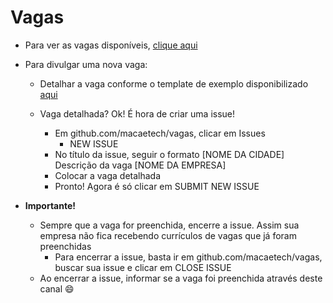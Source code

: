 # Vagas

* Para ver as vagas disponíveis, [clique aqui](https://github.com/macaetech/vagas/issues)

* Para divulgar uma nova vaga:

  * Detalhar a vaga conforme o template de exemplo disponibilizado [aqui](https://github.com/MacaeTech/vagas/blob/master/template.md)
    
  * Vaga detalhada? Ok! É hora de criar uma issue!
    * Em github.com/macaetech/vagas, clicar em Issues
      * NEW ISSUE <COLOCAR UMA IMAGEM>
    * No título da issue, seguir o formato [NOME DA CIDADE] Descrição da vaga [NOME DA EMPRESA]
    * Colocar a vaga detalhada 
    * Pronto! Agora é só clicar em SUBMIT NEW ISSUE <COLOCAR UMA IMAGEM>
 
* **Importante!**
  * Sempre que a vaga for preenchida, encerre a issue. Assim sua empresa não fica recebendo currículos de vagas que já foram preenchidas
    * Para encerrar a issue, basta ir em github.com/macaetech/vagas, buscar sua issue e clicar em CLOSE ISSUE
  * Ao encerrar a issue, informar se a vaga foi preenchida através deste canal 😄 
    
    
    

